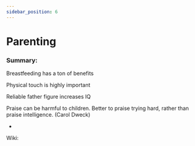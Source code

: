 ```yaml
---
sidebar_position: 6
---
```


# Parenting

### Summary: 

Breastfeeding has a ton of benefits

Physical touch is highly important

Reliable father figure increases IQ

Praise can be harmful to children. Better to praise trying hard, 
rather than praise intelligence. (Carol Dweck)

-


Wiki:





